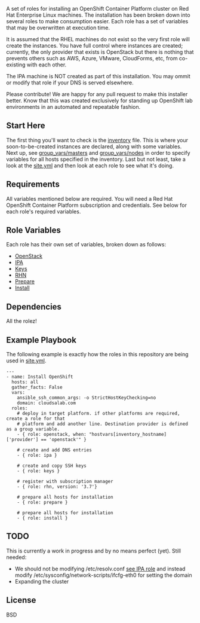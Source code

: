 A set of roles for installing an OpenShift Container Platform cluster on Red Hat Enterprise Linux machines.
The installation has been broken down into several roles to make consumption easier. Each role has a set of variables that may be overwritten at execution time.

It is assumed that the RHEL machines do not exist so the very first role will create the instances. You have full control where instances are created; currently,
the only provider that exists is OpenStack but there is nothing that prevents others such as AWS, Azure, VMware, CloudForms, etc, from co-existing with each other.

The IPA machine is NOT created as part of this installation. You may ommit or modify that role if your DNS is served elsewhere.

Please contribute! We are happy for any pull request to make this installer better. Know that this was created exclusively for standing up OpenShift lab environments in an automated and repeatable fashion.

Start Here
------------

The first thing you'll want to check is the [inventory](inventory) file. This is where your soon-to-be-created instances are declared, along with some variables. Next up, see [group_vars/masters](group_vars/masters) and [group_vars/nodes](group_vars/nodes) in order to specify variables for all hosts specified in the inventory. Last but not least, take a look at the [site.yml](site.yml) and then look at each role to see what it's doing.

Requirements
------------

All variables mentioned below are required. You will need a Red Hat OpenShift Container Platform subscription and credentials. See below for each role's required variables.

Role Variables
--------------

Each role has their own set of variables, broken down as follows:

  - [OpenStack](roles/openstack/README.md)
  - [IPA](roles/ipa/README.md)
  - [Keys](roles/keys/README.md)
  - [RHN](roles/rhn/README.md)
  - [Prepare](roles/prepare/README.md)
  - [Install](roles/install/README.md)

Dependencies
------------

All the rolez!

Example Playbook
----------------

The following example is exactly how the roles in this repository are being used in [site.yml](site.yml).

    ---
    - name: Install OpenShift
      hosts: all
      gather_facts: False
      vars:
        ansible_ssh_common_args: -o StrictHostKeyChecking=no
        domain: cloudsalab.com
      roles:
        # deploy in target platform. if other platforms are required, create a role for that
        # platform and add another line. Destination provider is defined as a group variable.
        - { role: openstack, when: "hostvars[inventory_hostname]['provider'] == 'openstack'" }

        # create and add DNS entries
        - { role: ipa }

        # create and copy SSH keys
        - { role: keys }    

        # register with subscription manager
        - { role: rhn, version: '3.7'}

        # prepare all hosts for installation
        - { role: prepare } 

        # prepare all hosts for installation
        - { role: install }

TODO
-------
This is currently a work in progress and by no means perfect (yet). Still needed:

  - We should not be modifying /etc/resolv.conf [see IPA role](roles/ipa/tasks/main.yml) and instead modify /etc/sysconfig/network-scripts/ifcfg-eth0 for setting the domain
  - Expanding the cluster

License
-------

BSD
